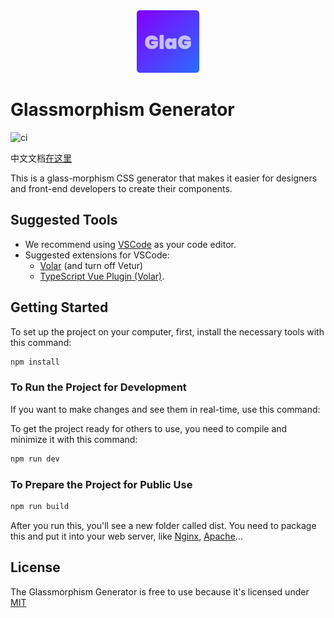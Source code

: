 <div align="center">
  <a href="https://glass.zenkie.cn/">
    <img src="https://raw.githubusercontent.com/ZenkieBear/glassmorphism/main/public/logo.png" style="width: 100px; border-radius: 5px" />
  </a>
</div>

# Glassmorphism Generator

![ci](https://github.com/ZenkieBear/glassmorphism/actions/workflows/node.js.yml/badge.svg)

中文文档[在这里](README-zh.md)

This is a glass-morphism CSS generator that makes it easier for designers and front-end developers to create their components.

## Suggested Tools 

* We recommend using [VSCode](https://code.visualstudio.com/) as your code editor.
* Suggested extensions for VSCode:
  * [Volar](https://marketplace.visualstudio.com/items?itemName=Vue.volar) (and turn off Vetur) 
  * [TypeScript Vue Plugin (Volar)](https://marketplace.visualstudio.com/items?itemName=Vue.vscode-typescript-vue-plugin).

## Getting Started

To set up the project on your computer, first, install the necessary tools with this command:

```sh
npm install
```

### To Run the Project for Development

If you want to make changes and see them in real-time, use this command:

To get the project ready for others to use, you need to compile and minimize it with this command:

```sh
npm run dev
```

### To Prepare the Project for Public Use

```sh
npm run build
```

After you run this, you'll see a new folder called dist. You need to package this and put it into your web server, like [Nginx](http://nginx.org/), [Apache](https://www.apache.org/)...

## License

The Glassmorphism Generator is free to use because it's licensed under [MIT](https://github.com/ZenkieBear/glassmorphism/blob/main/LICENSE)
